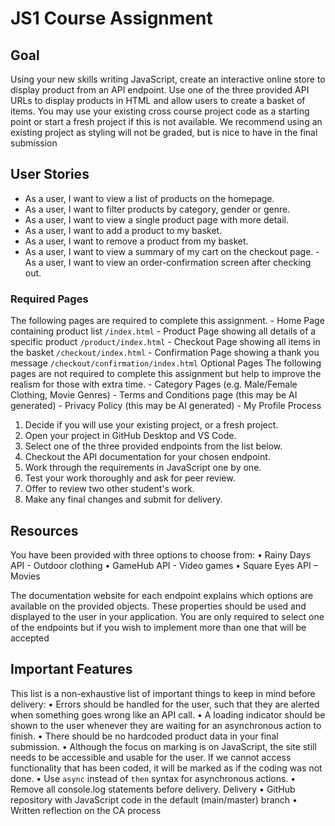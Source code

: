 # JS1 Course Assignment

## Goal

Using your new skills writing JavaScript, create an interactive online store to display
product from an API endpoint. Use one of the three provided API URLs to display
products in HTML and allow users to create a basket of items.
You may use your existing cross course project code as a starting point or start a
fresh project if this is not available. We recommend using an existing project as
styling will not be graded, but is nice to have in the final submission

## User Stories

- As a user, I want to view a list of products on the homepage.
- As a user, I want to filter products by category, gender or genre.
- As a user, I want to view a single product page with more detail.
- As a user, I want to add a product to my basket.
- As a user, I want to remove a product from my basket.
- As a user, I want to view a summary of my cart on the checkout page. - As a user, I want to view an order-confirmation screen after checking out.

### Required Pages

The following pages are required to complete this assignment. - Home Page containing product list `/index.html` - Product Page showing all details of a specific product `/product/index.html` - Checkout Page showing all items in the basket `/checkout/index.html` - Confirmation Page showing a thank you message
`/checkout/confirmation/index.html`
Optional Pages
The following pages are not required to complete this assignment but help to
improve the realism for those with extra time. - Category Pages (e.g. Male/Female Clothing, Movie Genres) - Terms and Conditions page (this may be AI generated) - Privacy Policy (this may be AI generated) - My Profile
Process

1. Decide if you will use your existing project, or a fresh project.
2. Open your project in GitHub Desktop and VS Code.
3. Select one of the three provided endpoints from the list below.
4. Checkout the API documentation for your chosen endpoint.
5. Work through the requirements in JavaScript one by one.
6. Test your work thoroughly and ask for peer review.
7. Offer to review two other student's work.
8. Make any final changes and submit for delivery.

## Resources

You have been provided with three options to choose from:
• Rainy Days API - Outdoor clothing
• GameHub API - Video games
• Square Eyes API – Movies

The documentation website for each endpoint explains which options are available
on the provided objects. These properties should be used and displayed to the user
in your application. You are only required to select one of the endpoints but if you
wish to implement more than one that will be accepted

## Important Features

This list is a non-exhaustive list of important things to keep in mind before delivery:
• Errors should be handled for the user, such that they are alerted when something
goes wrong like an API call.
• A loading indicator should be shown to the user whenever they are waiting for an
asynchronous action to finish.
• There should be no hardcoded product data in your final submission.
• Although the focus on marking is on JavaScript, the site still needs to be accessible
and usable for the user. If we cannot access functionality that has been coded, it will
be marked as if the coding was not done.
• Use `async` instead of `then` syntax for asynchronous actions.
• Remove all console.log statements before delivery.
Delivery
• GitHub repository with JavaScript code in the default (main/master) branch
• Written reflection on the CA process
